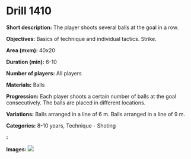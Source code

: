 # Drill 1410

**Short description:**
The player shoots several balls at the goal in a row.

**Objectives:**
Basics of technique and individual tactics. Strike.

**Area (mxm):**
40x20

**Duration (min):**
6-10

**Number of players:**
All players

**Materials:**
Balls

**Progression:**
Each player shoots a certain number of balls at the goal consecutively. The balls are placed in different locations.

**Variations:**
Balls arranged in a line of 6 m. Balls arranged in a line of 9 m.

**Categories:**
8-10 years, Technique - Shoting

**:**


**Images:**
![](https://www.coachingfutsal.com/\images\6db9ac8b-b292-4483-acdd-948ae19c3841_214.png)

